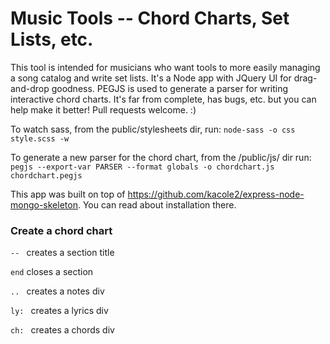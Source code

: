 # Music Tools -- Chord Charts, Set Lists, etc.

This tool is intended for musicians who want tools to more easily managing a song catalog and write set lists.  It's a Node app with JQuery UI for drag-and-drop goodness.  PEGJS is used to generate a parser for writing interactive chord charts.  It's far from complete, has bugs, etc. but you can help make it better!  Pull requests welcome. :)

To watch sass, from the public/stylesheets dir, run:
`node-sass -o css style.scss -w`

To generate a new parser for the chord chart, from the /public/js/ dir run: `pegjs --export-var PARSER --format globals -o chordchart.js chordchart.pegjs`

This app was built on top of https://github.com/kacole2/express-node-mongo-skeleton. You can read about installation there.

### Create a chord chart

`-- ` creates a section title

`end` closes a section

`.. ` creates a notes div

`ly: ` creates a lyrics div

`ch: ` creates a chords div
